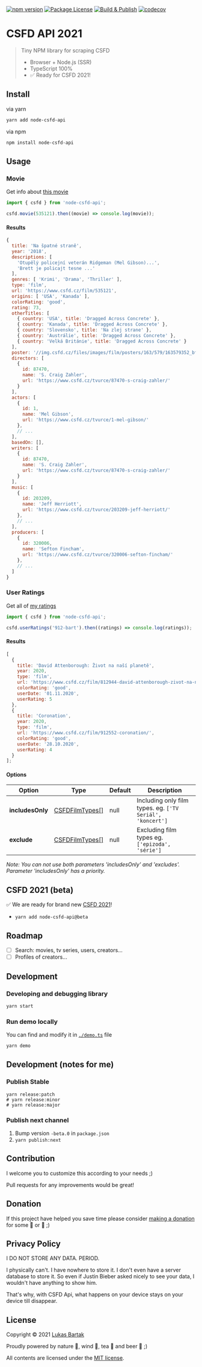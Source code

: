 [![npm version](https://badge.fury.io/js/node-csfd-api.svg)](https://badge.fury.io/js/node-csfd-api)
[![Package License](https://img.shields.io/npm/l/node-csfd-api.svg)](https://www.npmjs.com/node-csfd-api)
[![Build & Publish](https://github.com/bartholomej/node-csfd-api/workflows/Build%20&%20Publish/badge.svg)](https://github.com/bartholomej/node-csfd-api/actions)
[![codecov](https://codecov.io/gh/bartholomej/node-csfd-api/branch/master/graph/badge.svg?token=YQH9UoVrGP)](https://codecov.io/gh/bartholomej/node-csfd-api)

# CSFD API 2021

> Tiny NPM library for scraping CSFD
>
> - Browser + Node.js (SSR)
> - TypeScript 100%
> - ✅ Ready for CSFD 2021!

## Install

via yarn

```bash
yarn add node-csfd-api
```

via npm

```bash
npm install node-csfd-api
```

## Usage

### Movie

Get info about [this movie](https://www.csfd.cz/film/535121-na-spatne-strane/komentare/)

```javascript
import { csfd } from 'node-csfd-api';

csfd.movie(535121).then((movie) => console.log(movie));
```

#### Results

```javascript
{
  title: 'Na špatné straně',
  year: '2018',
  descriptions: [
    'Otupělý policejní veterán Ridgeman (Mel Gibson)...',
    'Brett je policajt tesne ...'
  ],
  genres: [ 'Krimi', 'Drama', 'Thriller' ],
  type: 'film',
  url: 'https://www.csfd.cz/film/535121',
  origins: [ 'USA', 'Kanada' ],
  colorRating: 'good',
  rating: 73,
  otherTitles: [
    { country: 'USA', title: 'Dragged Across Concrete' },
    { country: 'Kanada', title: 'Dragged Across Concrete' },
    { country: 'Slovensko', title: 'Na zlej strane' },
    { country: 'Austrálie', title: 'Dragged Across Concrete' },
    { country: 'Velká Británie', title: 'Dragged Across Concrete' }
  ],
  poster: '//img.csfd.cz/files/images/film/posters/163/579/163579352_bf8737.jpg?h180',
  directors: [
    {
      id: 87470,
      name: 'S. Craig Zahler',
      url: 'https://www.csfd.cz/tvurce/87470-s-craig-zahler/'
    }
  ],
  actors: [
    {
      id: 1,
      name: 'Mel Gibson',
      url: 'https://www.csfd.cz/tvurce/1-mel-gibson/'
    },
    // ...
  ],
  basedOn: [],
  writers: [
    {
      id: 87470,
      name: 'S. Craig Zahler',
      url: 'https://www.csfd.cz/tvurce/87470-s-craig-zahler/'
    }
  ],
  music: [
    {
      id: 203209,
      name: 'Jeff Herriott',
      url: 'https://www.csfd.cz/tvurce/203209-jeff-herriott/'
    },
    // ...
  ],
  producers: [
    {
      id: 320006,
      name: 'Sefton Fincham',
      url: 'https://www.csfd.cz/tvurce/320006-sefton-fincham/'
    },
    // ...
  ]
}
```

### User Ratings

Get all of [my ratings](https://www.csfd.cz/uzivatel/912-bart/hodnoceni/)

```javascript
import { csfd } from 'node-csfd-api';

csfd.userRatings('912-bart').then((ratings) => console.log(ratings));
```

#### Results

```javascript
[
  {
    title: 'David Attenborough: Život na naší planetě',
    year: 2020,
    type: 'film',
    url: 'https://www.csfd.cz/film/812944-david-attenborough-zivot-na-nasi-planete/',
    colorRating: 'good',
    userDate: '01.11.2020',
    userRating: 5
  },
  {
    title: 'Coronation',
    year: 2020,
    type: 'film',
    url: 'https://www.csfd.cz/film/912552-coronation/',
    colorRating: 'good',
    userDate: '28.10.2020',
    userRating: 4
  }
];
```

#### Options

| Option           | Type                                                                                                                                       | Default | Description                                               |
| ---------------- | ------------------------------------------------------------------------------------------------------------------------------------------ | ------- | --------------------------------------------------------- |
| **includesOnly** | [CSFDFilmTypes[]](https://github.com/bartholomej/node-csfd-api/blob/8fa5f9cbc7e7f2b62b0bd2c2b5a24c9a63444f6a/src/interfaces/global.ts#L25) | null    | Including only film types. eg. `['TV Seriál', 'koncert']` |
| **exclude**      | [CSFDFilmTypes[]](https://github.com/bartholomej/node-csfd-api/blob/8fa5f9cbc7e7f2b62b0bd2c2b5a24c9a63444f6a/src/interfaces/global.ts#L25) | null    | Excluding film types eg. `['epizoda', 'série']`           |

_Note: You can not use both parameters 'includesOnly' and 'excludes'. Parameter 'includesOnly' has a priority._

## CSFD 2021 (beta)

✅ We are ready for brand new [CSFD 2021](https://new.csfd.cz)!

- `yarn add node-csfd-api@beta`

## Roadmap

- [ ] Search: movies, tv series, users, creators...
- [ ] Profiles of creators...

## Development

### Developing and debugging library

```bash
yarn start
```

### Run demo locally

You can find and modify it in [`./demo.ts`](https://raw.githubusercontent.com/bartholomej/node-csfd-api/search/demo.ts) file

```bash
yarn demo
```

## Development (notes for me)

### Publish Stable

```shell
yarn release:patch
# yarn release:minor
# yarn release:major
```

### Publish next channel

1. Bump version `-beta.0` in `package.json`
2. `yarn publish:next`

## Contribution

I welcome you to customize this according to your needs ;)

Pull requests for any improvements would be great!

## Donation

If this project have helped you save time please consider [making a donation](https://github.com/sponsors/bartholomej) for some 🍺 or 🍵 ;)

## Privacy Policy

I DO NOT STORE ANY DATA. PERIOD.

I physically can't. I have nowhere to store it. I don't even have a server database to store it. So even if Justin Bieber asked nicely to see your data, I wouldn't have anything to show him.

That's why, with CSFD Api, what happens on your device stays on your device till disappear.

## License

Copyright &copy; 2021 [Lukas Bartak](http://bartweb.cz)

Proudly powered by nature 🗻, wind 💨, tea 🍵 and beer 🍺 ;)

All contents are licensed under the [MIT license].

[mit license]: LICENSE
